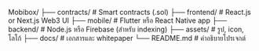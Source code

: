 Mobibox/
├── contracts/        # Smart contracts (.sol)
├── frontend/         # React.js or Next.js Web3 UI
├── mobile/           # Flutter หรือ React Native app
├── backend/          # Node.js หรือ Firebase (สำหรับ indexing)
├── assets/           # รูป, icon, โลโก้
├── docs/             # เอกสารและ whitepaper
└── README.md         # คำอธิบายโปรเจกต์
